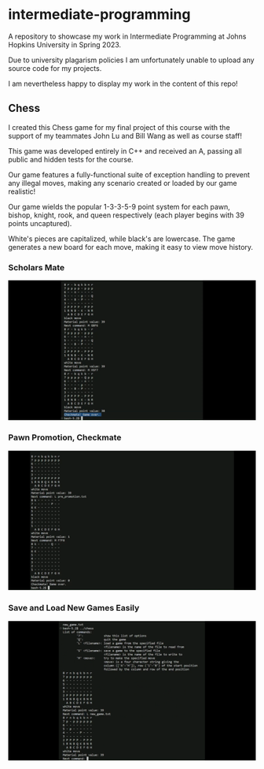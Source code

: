 # intermediate-programming
A repository to showcase my work in Intermediate Programming at Johns Hopkins University in Spring 2023.

Due to university plagarism policies I am unfortunately unable to upload any source code for my projects.

I am nevertheless happy to display my work in the content of this repo!

## Chess

I created this Chess game for my final project of this course with the support of my teammates John Lu and Bill Wang as well as course staff!

This game was developed entirely in C++ and received an A, passing all public and hidden tests for the course.

Our game features a fully-functional suite of exception handling to prevent any illegal moves, making any scenario created or loaded by our game realistic!

Our game wields the popular 1-3-3-5-9 point system for each pawn, bishop, knight, rook, and queen respectively (each player begins with 39 points uncaptured).

White's pieces are capitalized, while black's are lowercase. The game generates a new board for each move, making it easy to view move history.

### Scholars Mate
[![Watch the video](https://github.com/m-squeri/intermediate-programming/blob/main/thumbnails/chess/scholars_mate_thumbnail.png)](https://github.com/m-squeri/intermediate-programming/blob/main/examples/chess/scholars_mate.mp4)

### Pawn Promotion, Checkmate
[![Watch the video](https://github.com/m-squeri/intermediate-programming/blob/main/thumbnails/chess/promotion_checkmate.png)](https://github.com/m-squeri/intermediate-programming/blob/main/examples/chess/pawn_promotion_checkmate.mp4)

### Save and Load New Games Easily
[![Watch the video](https://github.com/m-squeri/intermediate-programming/blob/main/thumbnails/chess/save_load_thumbnail.png)](https://github.com/m-squeri/intermediate-programming/blob/main/examples/chess/save_load_games.mp4)
